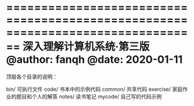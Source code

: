 ================================================================================
        深入理解计算机系统·第三版
        @author: fanqh
        @date: 2020-01-11
================================================================================

顶层各个目录的说明：

bin/                   可执行文件
code/               书本中的示例代码
common/         共享代码
exercise/          家庭作业的题目和个人的解答
notes/              读书笔记
mycode/          自己写的代码示例
